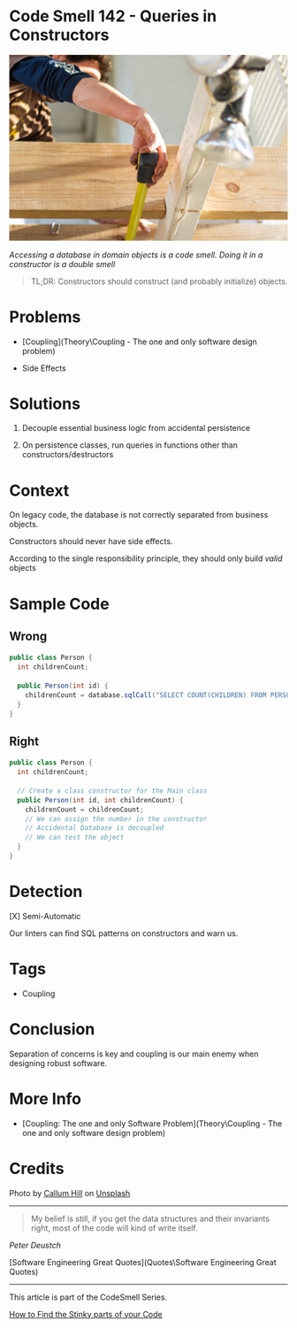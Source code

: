 # Code Smell 142 - Queries in Constructors

![Code Smell 142 - Queries in Constructors](callum-hill-NGGkGzslIaM-unsplash.jpg)

*Accessing a database in domain objects is a code smell. Doing it in a constructor is a double smell*

> TL;DR: Constructors should construct (and probably initialize) objects.

# Problems

- [Coupling](Theory\Coupling - The one and only software design problem)

- Side Effects

# Solutions

1. Decouple essential business logic from accidental persistence

2. On persistence classes, run queries in functions other than constructors/destructors

# Context

On legacy code, the database is not correctly separated from business objects.

Constructors should never have side effects.

According to the single responsibility principle, they should only build *valid* objects

# Sample Code

## Wrong

[Gist Url]: # (https://gist.github.com/mcsee/5125008158d94d51b27e8687bbbbf812)
```java
public class Person {
  int childrenCount; 

  public Person(int id) {
    childrenCount = database.sqlCall("SELECT COUNT(CHILDREN) FROM PERSON WHERE ID = " . id); 
  }
}
```

## Right

[Gist Url]: # (https://gist.github.com/mcsee/a84b6d71034c47c1f95590d74bd2126d)
```java
public class Person {
  int childrenCount; 

  // Create a class constructor for the Main class
  public Person(int id, int childrenCount) {
    childrenCount = childrenCount; 
    // We can assign the number in the constructor
    // Accidental Database is decoupled
    // We can test the object
  }
}
```

# Detection

[X] Semi-Automatic 

Our linters can find SQL patterns on constructors and warn us.

# Tags

- Coupling

# Conclusion

Separation of concerns is key and coupling is our main enemy when designing robust software.

# More Info

- [Coupling: The one and only Software Problem](Theory\Coupling - The one and only software design problem)

# Credits

<span>Photo by [Callum Hill](https://unsplash.com/@inkyhills) on [Unsplash](https://unsplash.com/s/photos/no)</span>

* * *

> My belief is still, if you get the data structures and their invariants right, most of the code will kind of write itself.

_Peter Deustch_
 
[Software Engineering Great Quotes](Quotes\Software Engineering Great Quotes)

* * *

This article is part of the CodeSmell Series.

[How to Find the Stinky parts of your Code]()